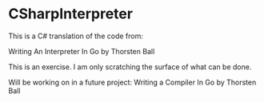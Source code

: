 # CSharpInterpreter

This is a C# translation of the code from:

Writing An Interpreter In Go
by Thorsten Ball

This is an exercise.  I am only scratching the surface of what can be done.

Will be working on in a future project:
Writing a Compiler In Go
by Thorsten Ball
